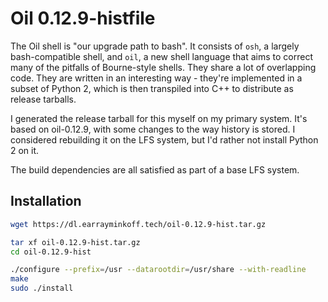 # Oil 0.12.9-histfile

The Oil shell is "our upgrade path to bash". It consists of `osh`, a largely bash-compatible shell, and `oil`, a new shell language that aims to correct many of the pitfalls of Bourne-style shells. They share a lot of overlapping code. They are written in an interesting way - they're implemented in a subset of Python 2, which is then transpiled into C++ to distribute as release tarballs.

I generated the release tarball for this myself on my primary system. It's based on oil-0.12.9, with some changes to the way history is stored. I considered rebuilding it on the LFS system, but I'd rather not install Python 2 on it.

The build dependencies are all satisfied as part of a base LFS system.

## Installation

```sh
wget https://dl.earrayminkoff.tech/oil-0.12.9-hist.tar.gz

tar xf oil-0.12.9-hist.tar.gz
cd oil-0.12.9-hist

./configure --prefix=/usr --datarootdir=/usr/share --with-readline
make
sudo ./install
```
